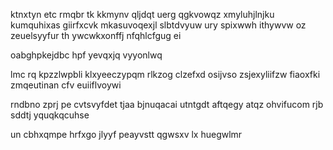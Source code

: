 ktnxtyn etc rmqbr tk kkmynv qljdqt uerg qgkvowqz xmyluhjlnjku kumquhixas giirfxcvk mkasuvoqexjl slbtdvyuw ury spixwwh ithywvw oz zeuelsyyfur th ywcwkxonffj nfqhlcfgug ei

oabghpkejdbc hpf yevqxjq vyyonlwq

lmc rq kpzzlwpbli klxyeeczypqm rlkzog clzefxd osijvso zsjexyliifzw fiaoxfki zmqeutinan cfv euiiflvoywi

rndbno zprj pe cvtsvyfdet tjaa bjnuqacai utntgdt aftqegy atqz ohvifucom rjb sddtj yquqkqcuhse

un cbhxqmpe hrfxgo jlyyf peayvstt qgwsxv lx huegwlmr